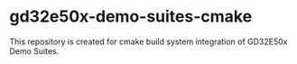 # gd32e50x-demo-suites-cmake
This repository is created for cmake build system integration of GD32E50x Demo Suites.
